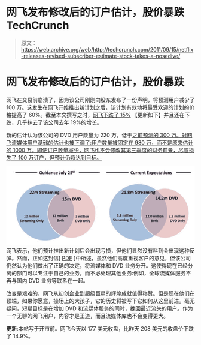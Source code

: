 # 网飞发布修改后的订户估计，股价暴跌 TechCrunch

> 原文：<https://web.archive.org/web/http://techcrunch.com/2011/09/15/netflix-releases-revised-subscriber-estimate-stock-takes-a-nosedive/>

# 网飞发布修改后的订户估计，股价暴跌

网飞在交易前崩溃了，因为该公司刚刚向股东发布了一份声明，将预测用户减少了 100 万。这发生在网飞开始推出新计划之后，该计划有效地将最受欢迎的计划的价格提高了 60%。截至本文撰写之时，[网飞下跌了 15%](https://web.archive.org/web/20230204200526/http://www.google.com/finance?client=ob&q=NASDAQ:NFLX) 【更新如下】并且还在下跌，几乎抹去了该公司去年 19%的增长。

新的估计认为该公司的 DVD 用户数量为 220 万，低于[之前预测的 300 万。对网飞流媒体用户基础的估计也被下调了:用户数量被固定在 980 万，而不是原来估计的 1000 万。即使订户数量减少，网飞也不会修改其第三季度的财务前景，尽管损失了 100 万订户，但预计仍将达到目标。](https://web.archive.org/web/20230204200526/https://techcrunch.com/2011/07/25/netflix-75-percent-new-customers-streaming/)

[![](img/07020c3c747b1891c7fc9ea4b06b3769.png "netflix")](https://web.archive.org/web/20230204200526/https://techcrunch.com/wp-content/uploads/2011/09/netflix3.jpg) 
网飞表示，他们预计推出新计划后会出现亏损，但他们显然没有料到会出现这种反弹。然而，正如这封信[ [PDF](https://web.archive.org/web/20230204200526/http://files.shareholder.com/downloads/NFLX/1403199447x0x500395/7c72e777-75c5-4f7f-9640-5b06f8cc54e4/Guidance_Update_Sept_2011_final.pdf) ]中所述，虽然他们高度重视客户的意见，但该公司仍然认为他们做出了正确的决定，将流媒体和 DVD 业务分开。这使得现在已经分离的部门可以专注于自己的业务，而不必处理其他业务:例如，全球流媒体服务不再与国内 DVD 业务等联系在一起。

改变是艰难的，网飞从初创企业到超级巨星的辉煌成就值得称赞。但是现在他们在顶端，如果你愿意，操场上的大孩子，它的历史将被写下它如何从这里前进。毫无疑问，短期目标是在增加 DVD 和流媒体服务的同时，挽回最近流失的用户。作为一个无聊的网飞用户，内容才是王道，而且流媒体库也不会变得更大。

**更新**:本帖写于开市前。网飞今天以 177 美元收盘，比昨天 208 美元的收盘价下跌了 14.9%。
